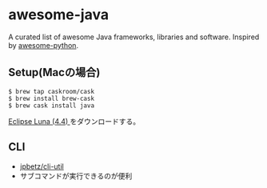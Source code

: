 awesome-java
============

A curated list of awesome Java frameworks, libraries and software. Inspired by [awesome-python](https://github.com/vinta/awesome-python).

## Setup(Macの場合)

    $ brew tap caskroom/cask
    $ brew install brew-cask
    $ brew cask install java

[Eclipse Luna (4.4) ](https://www.eclipse.org/downloads/) をダウンロードする。

## CLI

 * [jpbetz/cli-util](https://github.com/jpbetz/cli-util)
  * サブコマンドが実行できるのが便利

